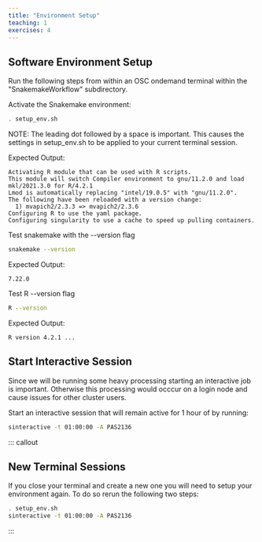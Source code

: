 ```yaml
---
title: "Environment Setup"
teaching: 1
exercises: 4
---
```


## Software Environment Setup

Run the following steps from within an OSC ondemand terminal within the "SnakemakeWorkflow" subdirectory.

Activate the Snakemake environment:
```bash
. setup_env.sh
```
NOTE: The leading dot followed by a space is important. This causes the settings in setup_env.sh to be applied
to your current terminal session.


Expected Output:
```output
Activating R module that can be used with R scripts.
This module will switch Compiler environment to gnu/11.2.0 and load mkl/2021.3.0 for R/4.2.1
Lmod is automatically replacing "intel/19.0.5" with "gnu/11.2.0".
The following have been reloaded with a version change:
  1) mvapich2/2.3.3 => mvapich2/2.3.6
Configuring R to use the yaml package.
Configuring singularity to use a cache to speed up pulling containers.
```

Test snakemake with the --version flag
```bash
snakemake --version
```

Expected Output:
```output
7.22.0
```

Test R --version flag
```bash
R --version
```

Expected Output:
```output
R version 4.2.1 ...
```


## Start Interactive Session
Since we will be running some heavy processing starting an interactive job is important.
Otherwise this processing would occcur on a login node and cause issues for other cluster users.

Start an interactive session that will remain active for 1 hour of by running:
```bash
sinteractive -t 01:00:00 -A PAS2136
```

::: callout
## New Terminal Sessions
If you close your terminal and create a new one you will need to setup your environment again.
To do so rerun the following two steps:
```bash
. setup_env.sh
sinteractive -t 01:00:00 -A PAS2136
```
:::
